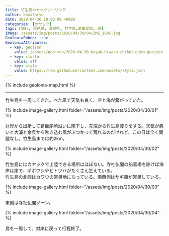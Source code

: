 ```yaml
---
title: 竹生島カヤックツーリング
author: kamataryo
date: 2020-04-30 10:00:00 +0900
categories: [カヤック]
tags: [旅行, 琵琶湖, 滋賀県, 竹生島,葛籠尾崎, 湖]
image: /assets/img/posts/2020/04/30/04/IMG_1645.jpg
GeoloniaEmbed: true
GeoloniaAttributes:
  - key: geojson
    value: /assets/geojson/2020-04-30-kayak-biwako-chikubujima.geojson
  - key: cluster
    value: off
  - key: style
    value: https://raw.githubusercontent.com/assets/style.json
---
```


{% include geolonia-map.html %}

---

竹生島を一周してきた。べた凪で天気も良く、空と海が繋がっていた。

{% include image-gallery.html folder="/assets/img/posts/2020/04/30/01" %}

対岸から出艇して葛籠尾崎沿いに南下し、先端から竹生島渡りをする。天気が悪いと大浦と余呉から吹き込む風がぶつかって荒れるのだけれど、この日は全く問題なし。竹生島までは約2km。

{% include image-gallery.html folder="/assets/img/posts/2020/04/30/02" %}

竹生島にはカヤックで上陸できる場所はほぼない。寺社仏閣の船着場を除けば海岸は崖で、ギボウシやヒトツバがたくさん生えている。  
竹生島の北西はカワウの営巣地になっている。南西側はサギ類が営巣している。

{% include image-gallery.html folder="/assets/img/posts/2020/04/30/03" %}

東側は寺社仏閣ゾーン。

{% include image-gallery.html folder="/assets/img/posts/2020/04/30/04" %}

島を一周して、対岸に戻って行程終了。
